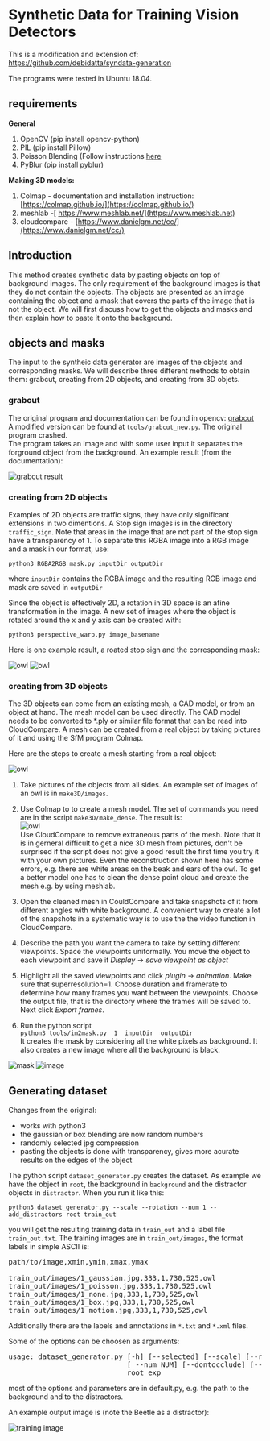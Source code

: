 # Synthetic Data for Training Vision Detectors

This is a modification and extension of:  
https://github.com/debidatta/syndata-generation
 
The programs were tested in Ubuntu 18.04.

## requirements

**General**  

1. OpenCV (pip install opencv-python)  
2. PIL (pip install Pillow)  
3. Poisson Blending (Follow instructions [here](https://github.com/yskmt/pb)  
4. PyBlur (pip install pyblur)

**Making 3D models:**  

1. Colmap - documentation and installation instruction: [https://colmap.github.io/](https://colmap.github.io/)   
2. meshlab -[ https://www.meshlab.net/](https://www.meshlab.net)  
3. cloudcompare - [https://www.danielgm.net/cc/](https://www.danielgm.net/cc/)

## Introduction
This method creates synthetic data by pasting objects on top of background images. The only requirement of the background images is that they do not contain the objects. The objects are presented as an image containing the object and a mask that covers the parts of the image that is not the object. We will first discuss how to get the objects and masks and then explain how to paste it onto the background.  

## objects and masks

The input to the syntheic data generator are images of the objects and corresponding masks. We will describe three different methods to obtain them:  grabcut, creating from 2D objects, and creating from 3D objets.

### grabcut

The original program and documentation can be found in opencv: [grabcut](https://docs.opencv.org/master/d8/d83/tutorial_py_grabcut.html)  
A modified version can be found at `tools/grabcut_new.py`. The original program crashed.   
The program takes an image and with some user input it separates the forground object from the background. An example result (from the documentation):

![grabcut result](file:///home/mertz/publish_code/syn_train_data/figures/grabcut_output1.jpg)

### creating from 2D objects

Examples of 2D objects are traffic signs, they have only significant extensions in two dimentions. A Stop sign images is in the directory `traffic_sign`. Note that areas in the image that are not part of the stop sign have a transparency of 1.  To separate this RGBA image into a RGB image and a mask in our format, use:  

   `python3 RGBA2RGB_mask.py inputDir outputDir`

where `inputDir` contains the RGBA image and the resulting RGB image and mask are saved in `outputDir`

Since the object is effectively 2D, a rotation in 3D space is an afine transformation in the image. A new set of images where the object is rotated around the x and y axis can be created with:

`python3 perspective_warp.py image_basename` 

Here is one example result, a roated stop sign and the corresponding mask:


![owl](file:///home/mertz/publish_code/syn_train_data/figures/rotated_stop.png)
![owl](file:///home/mertz/publish_code/syn_train_data/figures/rotated_stop_mask.png)


### creating from 3D objects

The 3D objects can come from an existing mesh, a CAD model, or from an object at hand. The mesh model can be used directly. The CAD model needs to be converted to *.ply or similar file format that can be read into CloudCompare. A mesh can be created from a real object by taking pictures of it and using the SfM program Colmap. 

Here are the steps to create a mesh starting from a real object:

![owl](file:///home/mertz/publish_code/syn_train_data/figures/owl.jpg)

1. Take pictures of the objects from all sides. An example set of images of an owl is in `make3D/images`. 

2. Use Colmap to to create a mesh model. The set of commands you need are in the script `make3D/make_dense`. The result is:  
 ![owl](file:///home/mertz/publish_code/syn_train_data/figures/owl_mesh00.png)   
Use CloudCompare to remove extraneous parts of the mesh. Note that it is in gerneral difficult to get a nice 3D mesh from pictures, don't be surprised if the script does not give a good result the first time you try it with your own pictures. Even the reconstruction shown here has some errors, e.g. there are white areas on the beak and ears of the owl. To get a better model one has to clean the dense point cloud and create the mesh e.g. by using meshlab. 

3. Open the cleaned mesh in CouldCompare and take snapshots of it from different angles with white background. A convenient way to create a lot of the snapshots in a systematic way is to use the the video function in CloudCompare. 

 4. Describe the path you want the camera to take by setting different viewpoints. Space the viewpoints uniformally. You move the object to each viewpoint and save it  *Display* -> *save viewpoint as object*

 5. HIghlight all the saved viewpoints and click *plugin* -> *animation*. Make sure that superresolution=1. Choose duration and framerate to determine how many frames you want between the viewpoints. Choose the output file, that is the directory where the frames will be saved to. Next click *Export frames*. 

6. Run the python script  
`python3 tools/im2mask.py  1  inputDir  outputDir`   
It creates the mask by considering all the white pixels as background. It also creates a new image where all the background is black.  


 ![mask](file:///home/mertz/publish_code/syn_train_data/figures/owl_mask.png) 
![image](file:///home/mertz/publish_code/syn_train_data/figures/owl_image.png) 


## Generating dataset

Changes from the original:  
 - works with python3  
 - the gaussian or box blending are now random numbers  
 - randomly selected jpg compression  
 - pasting the objects is done with transparency, gives more acurate results on the edges of the object   

The python script `dataset_generator.py` creates the  dataset. As example we have the object in `root`, the background in `background` and the distractor objects in `distractor`.  When you run it like this:

`python3 dataset_generator.py --scale --rotation --num 1 --add_distractors root train_out`  

you will get the resulting training data in `train_out` and a label file `train_out.txt`. The training images are in `train_out/images`, the format labels in simple ASCII is:

<pre>
path/to/image,xmin,ymin,xmax,ymax

train_out/images/1_gaussian.jpg,333,1,730,525,owl
train_out/images/1_poisson.jpg,333,1,730,525,owl
train_out/images/1_none.jpg,333,1,730,525,owl
train_out/images/1_box.jpg,333,1,730,525,owl
train_out/images/1_motion.jpg,333,1,730,525,owl
</pre>

Additionally there are the labels and annotations in `*.txt` and `*.xml` files. 

Some of the options can be choosen as arguments:
<pre>
usage: dataset_generator.py [-h] [--selected] [--scale] [--rotation]  
                            [ --num NUM] [--dontocclude] [--add_distractors]  
                            root exp
</pre>

most of the options and parameters are in default.py, e.g. the path to the background and to the distractors. 

An example output image is (note the Beetle as a distractor):

![training image](file:///home/mertz/publish_code/syn_train_data/figures/1_none.png)  

